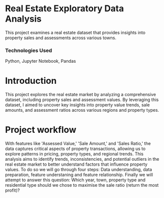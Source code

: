# Real Estate Exploratory Data Analysis

This project examines a real estate dataset that provides insights into property sales and assessments across various towns.

### Technologies Used
Python, Jupyter Notebook, Pandas

# Introduction
This project explores the real estate market by analyzing a comprehensive dataset, including property sales and assessment values. By leveraging this dataset, I aimed to uncover key insights into property value trends, sale amounts, and assessment ratios across various regions and property types.

# Project workflow


With features like 'Assessed Value,' 'Sale Amount,' and 'Sales Ratio,' the data captures critical aspects of property transactions, allowing us to explore patterns in pricing, property types, and regional trends. This analysis aims to identify trends, inconsistencies, and potential outliers in the real estate market to better understand factors that influence property values.
To do so we will go through four steps: Data understanding, data preparation, feature understaning and feature relationship.
Finally we will attempt to answer this question: Which year, town, property type and residential type should we chose to maximise the sale ratio (return the most profit)?
